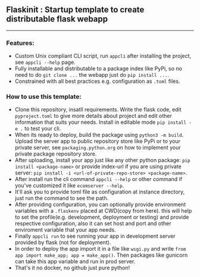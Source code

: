 ## Flaskinit : Startup template to create distributable flask webapp
---

### Features:
- Custom Unix compliant CLI script, run `appcli` after installing the project, see `appcli --help` page.
- Fully installable and distributable to a package index like PyPi, so no need to do `git clone ...` the webapp just do `pip install ...`.
- Constrained with all best practices e.g. configuration as `.toml` files.

### How to use this template:
- Clone this repository, insatll requirements. Write the flask code, edit `pyproject.toml` to give more details about project and edit other information that suits your needs. Install in editable mode `pip install -e .` to test your cli.
- When its ready to deploy, build the package using `python3 -m build`. Upload the server app to public repository store like PyPi or to your private server, see `packaging.python.org` on how to implement your private package repository store.
- After uploading, install your app just like any other python package: `pip install <package-name>` or provide index-url if you are using private server: `pip install -i <url-of-private-repo-store> <package-name>`.
- After install run the cli command `appcli --help` or other command if you've customized it like `ecomserver --help`.
- It'll ask you to provide toml file as configuration at instance directory, just run the command to see the path.
- After providing configuration, you can optionally provide environment variables with a `.flaskenv` placed at CWD(copy from here). this will help to set the profile(e.g. development, deployment or testing) and provide respective configuration, also it can set host and port and other enviroment variable that your app needs.
- Finally `appcli run` to see running your app in development server provided by flask (not for deployment).
- In order to deploy the app import it in a file like `wsgi.py` and write `from app import make_app; app = make_app()`. Then packages like gunicorn can take this app variable and run in prod server.
- That's it no docker, no github just pure python!